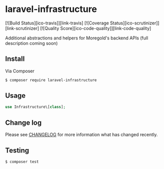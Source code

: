 # laravel-infrastructure

[![Build Status][ico-travis]][link-travis]
[![Coverage Status][ico-scrutinizer]][link-scrutinizer]
[![Quality Score][ico-code-quality]][link-code-quality]

Additional abstractions and helpers for Moregold's backend APIs (full description coming soon)

## Install

Via Composer

``` bash
$ composer require laravel-infrastructure
```

## Usage

``` php
use Infrastructure\[class];
```

## Change log

Please see [CHANGELOG](CHANGELOG.md) for more information what has changed recently.

## Testing

``` bash
$ composer test
```

